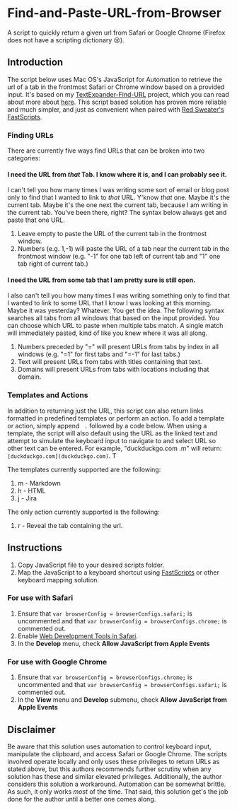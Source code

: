 # Find-and-Paste-URL-from-Browser
A script to quickly return a given url from Safari or Google Chrome (Firefox does not have a scripting dictionary 😢).

## Introduction
The script below uses Mac OS's JavaScript for Automation to retrieve the url of a tab in the frontmost Safari or Chrome window based on a provided input. It's based on my [TextExpander-Find-URL](https://github.com/JackWellborn/TextExpander-Find-URL) project, which you can read about more about [here](http://wormsandviruses.com/2018/07/textexpander-snippets-with-variables/). This script based solution has proven more reliable and much simpler, and just as convenient when paired with [Red Sweater's FastScripts](https://red-sweater.com/fastscripts/). 

### Finding URLs
There are currently five ways find URLs that can be broken into two categories:

#### I need the URL from _that_ Tab. I know where it is, and I can probably see it.
I can't tell you how many times I was writing some sort of email or blog post only to find that I wanted to link to _that_ URL. Y'know _that_ one. Maybe it's the current tab. Maybe it's the one next the current tab, because I am writing in the current tab. You've been there, right? The syntax below always get and paste that one URL.

1. Leave empty to paste the URL of the current tab in the frontmost window.
2. Numbers (e.g. 1,-1) will paste the URL of a tab near the current tab in the frontmost window (e.g. "-1" for one tab left of current tab and "1" one tab right of current tab.)

#### I need the URL from some tab that I am pretty sure is still open.
I also can't tell you how many times I was writing something only to find that I wanted to link to some URL that I know I was looking at this morning. Maybe it was yesterday? Whatever. You get the idea. The following syntax searches all tabs from all windows that based on the input provided. You can choose which URL to paste when multiple tabs match. A single match will immediately pasted, kind of like you knew where it was all along.

1. Numbers preceded by "=" will present URLs from tabs by index in all windows (e.g. "=1"  for first tabs and "=-1" for last tabs.)
2. Text will present URLs from tabs with titles containing that text.
3. Domains will present URLs from tabs with locations including that domain.

### Templates and Actions
In addition to returning just the URL, this script can also return links formatted in predefined templates or perform an action. To add a template or action, simply append ` .` followed by a code below. When using a template, the script will also default using the URL as the linked text and attempt to simulate the keyboard input to navigate to and select URL so other text can be entered. For example, "duckduckgo.com .m" will return:`[duckduckgo.com](duckduckgo.com)`. T

The templates currently supported are the following:

1. m - Markdown
2. h - HTML
3. j - Jira

The only action currently supported is the following:

1. r - Reveal the tab containing the url.

## Instructions
1. Copy JavaScript file to your desired scripts folder.
2. Map the JavaScript to a keyboard shortcut using [FastScripts](https://red-sweater.com/fastscripts/) or other keyboard mapping solution.

### For use with Safari
1. Ensure that `var browserConfig = browserConfigs.safari;` is uncommented and that `var browserConfig = browserConfigs.chrome;` is commented out.
2. Enable [Web Development Tools in Safari](https://developer.apple.com/safari/tools/).
3. In the __Develop__ menu, check __Allow JavaScript from Apple Events__

### For use with Google Chrome
1. Ensure that `var browserConfig = browserConfigs.chrome;` is uncommented and that `var browserConfig = browserConfigs.safari;` is commented out.
2. In the __View__ menu and __Develop__ submenu, check __Allow JavaScript from Apple Events__

## Disclaimer
Be aware that this solution uses automation to control keyboard input, manipulate the clipboard, and access Safari or Google Chrome. The scripts involved operate locally and only uses these privileges to return URLs as stated above, but this authors recommends further scrutiny when any solution has these and similar elevated privileges. Additionally, the author considers this solution a workaround. Automation can be somewhat brittle. As such, it only works _most_ of the time. That said, this solution get's the job done for the author until a better one comes along. 